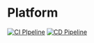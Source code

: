 # Platform

[![CI PIpeline](https://github.com/Embedded-Platform/platform/actions/workflows/ci.yml/badge.svg?branch=master&event=push)](https://github.com/Embedded-Platform/platform/actions/workflows/ci.yml)
[![CD Pipeline](https://github.com/Embedded-Platform/platform/actions/workflows/cd.yml/badge.svg?branch=master&event=workflow_run)](https://github.com/Embedded-Platform/platform/actions/workflows/cd.yml)
